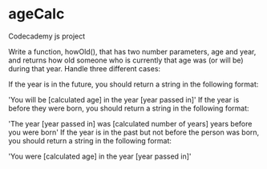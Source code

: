 # ageCalc
Codecademy js project 

Write a function, howOld(), that has two number parameters, age and year, and returns how old someone who is currently that age was (or will be) during that year. Handle three different cases:

If the year is in the future, you should return a string in the following format:

'You will be [calculated age] in the year [year passed in]'
If the year is before they were born, you should return a string in the following format:

'The year [year passed in] was [calculated number of years] years before you were born'
If the year is in the past but not before the person was born, you should return a string in the following format:

'You were [calculated age] in the year [year passed in]'